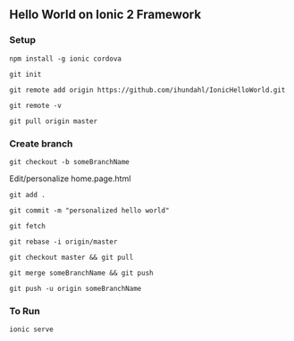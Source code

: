 ## Hello World on Ionic 2 Framework

### Setup

`npm install -g ionic cordova`

`git init`

`git remote add origin https://github.com/ihundahl/IonicHelloWorld.git`

`git remote -v`

`git pull origin master`

### Create branch

`git checkout -b someBranchName` 

Edit/personalize home.page.html

`git add .`

`git commit -m "personalized hello world"`

`git fetch`

`git rebase -i origin/master`

`git checkout master && git pull`

`git merge someBranchName && git push`

`git push -u origin someBranchName`

### To Run

`ionic serve`
